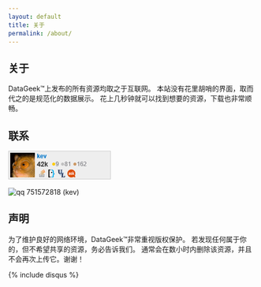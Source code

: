 ```yaml
---
layout: default
title: 关于
permalink: /about/
---
```


## 关于

DataGeek™上发布的所有资源均取之于互联网。
本站没有花里胡哨的界面，取而代之的是规范化的数据展示。
花上几秒钟就可以找到想要的资源，下载也非常顺畅。

## 联系

[![flair][1]][2]

![qq][3] 751572818 (kev)

## 声明

为了维护良好的网络环境，DataGeek™非常重视版权保护。
若发现任何属于你的，但不希望共享的资源，务必告诉我们。
通常会在数小时内删除该资源，并且不会再次上传它。谢谢！

[1]: /img/so.png
[2]: http://stackoverflow.com/users/348785/kev
[3]: http://im.qq.com/favicon.ico
[4]: http://qun.qzone.qq.com/group#!/365277982/home

{% include disqus %}

